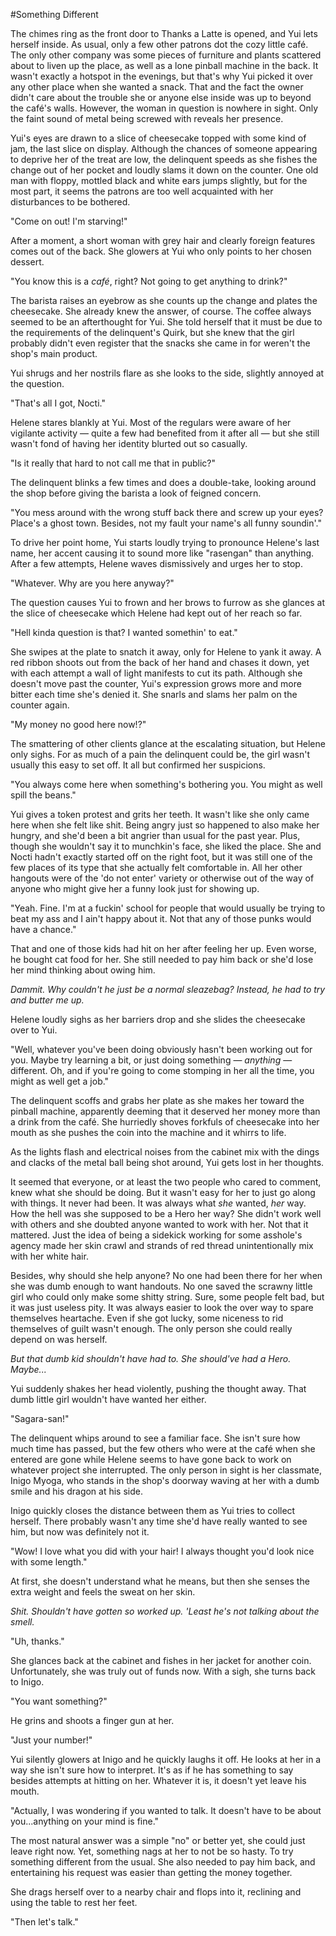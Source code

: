 #Something Different

The chimes ring as the front door to Thanks a Latte is opened, and Yui lets herself inside. As usual, only a few other patrons dot the cozy little café. The only other company was some pieces of furniture and plants scattered about to liven up the place, as well as a lone pinball machine in the back. It wasn't exactly a hotspot in the evenings, but that's why Yui picked it over any other place when she wanted a snack. That and the fact the owner didn't care about the trouble she or anyone else inside was up to beyond the café's walls. However, the woman in question is nowhere in sight. Only the faint sound of metal being screwed with reveals her presence.

Yui's eyes are drawn to a slice of cheesecake topped with some kind of jam, the last slice on display. Although the chances of someone appearing to deprive her of the treat are low, the delinquent speeds as she fishes the change out of her pocket and loudly slams it down on the counter. One old man with floppy, mottled black and white ears jumps slightly, but for the most part, it seems the patrons are too well acquainted with her disturbances to be bothered.

"Come on out! I'm starving!"

After a moment, a short woman with grey hair and clearly foreign features comes out of the back. She glowers at Yui who only points to her chosen dessert.

"You know this is a *café*, right? Not going to get anything to drink?"

The barista raises an eyebrow as she counts up the change and plates the cheesecake. She already knew the answer, of course. The coffee always seemed to be an afterthought for Yui. She told herself that it must be due to the requirements of the delinquent's Quirk, but she knew that the girl probably didn't even register that the snacks she came in for weren't the shop's main product.

Yui shrugs and her nostrils flare as she looks to the side, slightly annoyed at the question.

"That's all I got, Nocti."

Helene stares blankly at Yui. Most of the regulars were aware of her vigilante activity — quite a few had benefited from it after all — but she still wasn't fond of having her identity blurted out so casually.

"Is it really that hard to not call me that in public?"

The delinquent blinks a few times and does a double-take, looking around the shop before giving the barista a look of feigned concern.

"You mess around with the wrong stuff back there and screw up your eyes? Place's a ghost town. Besides, not my fault your name's all funny soundin'."

To drive her point home, Yui starts loudly trying to pronounce Helene's last name, her accent causing it to sound more like "rasengan" than anything. After a few attempts, Helene waves dismissively and urges her to stop.

"Whatever. Why are you here anyway?"

The question causes Yui to frown and her brows to furrow as she glances at the slice of cheesecake which Helene had kept out of her reach so far.

"Hell kinda question is that? I wanted somethin' to eat."

She swipes at the plate to snatch it away, only for Helene to yank it away. A red ribbon shoots out from the back of her hand and chases it down, yet with each attempt a wall of light manifests to cut its path. Although she doesn't move past the counter, Yui's expression grows more and more bitter each time she's denied it. She snarls and slams her palm on the counter again.

"My money no good here now!?"

The smattering of other clients glance at the escalating situation, but Helene only sighs. For as much of a pain the delinquent could be, the girl wasn't usually this easy to set off. It all but confirmed her suspicions.

"You always come here when something's bothering you. You might as well spill the beans."

Yui gives a token protest and grits her teeth. It wasn't like she only came here when she felt like shit. Being angry just so happened to also make her hungry, and she'd been a bit angrier than usual for the past year. Plus, though she wouldn't say it to munchkin's face, she liked the place. She and Nocti hadn't exactly started off on the right foot, but it was still one of the few places of its type that she actually felt comfortable in. All her other hangouts were of the 'do not enter' variety or otherwise out of the way of anyone who might give her a funny look just for showing up.

"Yeah. Fine. I'm at a fuckin' school for people that would usually be trying to beat my ass and I ain't happy about it. Not that any of those punks would have a chance."

That and one of those kids had hit on her after feeling her up. Even worse, he bought cat food for her. She still needed to pay him back or she'd lose her mind thinking about owing him.

*Dammit. Why couldn't he just be a normal sleazebag? Instead, he had to try and butter me up.*

Helene loudly sighs as her barriers drop and she slides the cheesecake over to Yui.

"Well, whatever you've been doing obviously hasn't been working out for you. Maybe try learning a bit, or just doing something — *anything* —different. Oh, and if you're going to come stomping in her all the time, you might as well get a job."

The delinquent scoffs and grabs her plate as she makes her toward the pinball machine, apparently deeming that it deserved her money more than a drink from the café. She hurriedly shoves forkfuls of cheesecake into her mouth as she pushes the coin into the machine and it whirrs to life.

As the lights flash and electrical noises from the cabinet mix with the dings and clacks of the metal ball being shot around, Yui gets lost in her thoughts.

It seemed that everyone, or at least the two people who cared to comment, knew what she should be doing. But it wasn't easy for her to just go along with things. It never had been. It was always what *she* wanted, *her* way. How the hell was she supposed to be a Hero her way? She didn't work well with others and she doubted anyone wanted to work with her. Not that it mattered. Just the idea of being a sidekick working for some asshole's agency made her skin crawl and strands of red thread unintentionally mix with her white hair.

Besides, why should she help anyone? No one had been there for her when she was dumb enough to want handouts. No one saved the scrawny little girl who could only make some shitty string. Sure, some people felt bad, but it was just useless pity. It was always easier to look the over way to spare themselves heartache. Even if she got lucky, some niceness to rid themselves of guilt wasn't enough. The only person she could really depend on was herself.

*But that dumb kid shouldn't have had to. She should've had a Hero. Maybe...*

Yui suddenly shakes her head violently, pushing the thought away. That dumb little girl wouldn't have wanted her either.

"Sagara-san!"

The delinquent whips around to see a familiar face. She isn't sure how much time has passed, but the few others who were at the café when she entered are gone while Helene seems to have gone back to work on whatever project she interrupted. The only person in sight is her classmate, Inigo Myoga, who stands in the shop's doorway waving at her with a dumb smile and his dragon at his side.

Inigo quickly closes the distance between them as Yui tries to collect herself. There probably wasn't any time she'd have really wanted to see him, but now was definitely not it.

"Wow! I love what you did with your hair! I always thought you'd look nice with some length."

At first, she doesn't understand what he means, but then she senses the extra weight and feels the sweat on her skin.

*Shit. Shouldn't have gotten so worked up. 'Least he's not talking about the smell.*

"Uh, thanks."

She glances back at the cabinet and fishes in her jacket for another coin. Unfortunately, she was truly out of funds now. With a sigh, she turns back to Inigo.

"You want something?"

He grins and shoots a finger gun at her.

"Just your number!"

Yui silently glowers at Inigo and he quickly laughs it off. He looks at her in a way she isn't sure how to interpret. It's as if he has something to say besides attempts at hitting on her. Whatever it is, it doesn't yet leave his mouth.

"Actually, I was wondering if you wanted to talk. It doesn't have to be about you...anything on your mind is fine."

The most natural answer was a simple "no" or better yet, she could just leave right now. Yet, something nags at her to not be so hasty. To try something different from the usual. She also needed to pay him back, and entertaining his request was easier than getting the money together.

She drags herself over to a nearby chair and flops into it, reclining and using the table to rest her feet.

"Then let's talk."